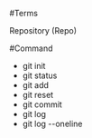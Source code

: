 #Terms

Repository (Repo)

#Command

- git init
- git status
- git add
- git reset
- git commit
- git log
- git log --oneline
